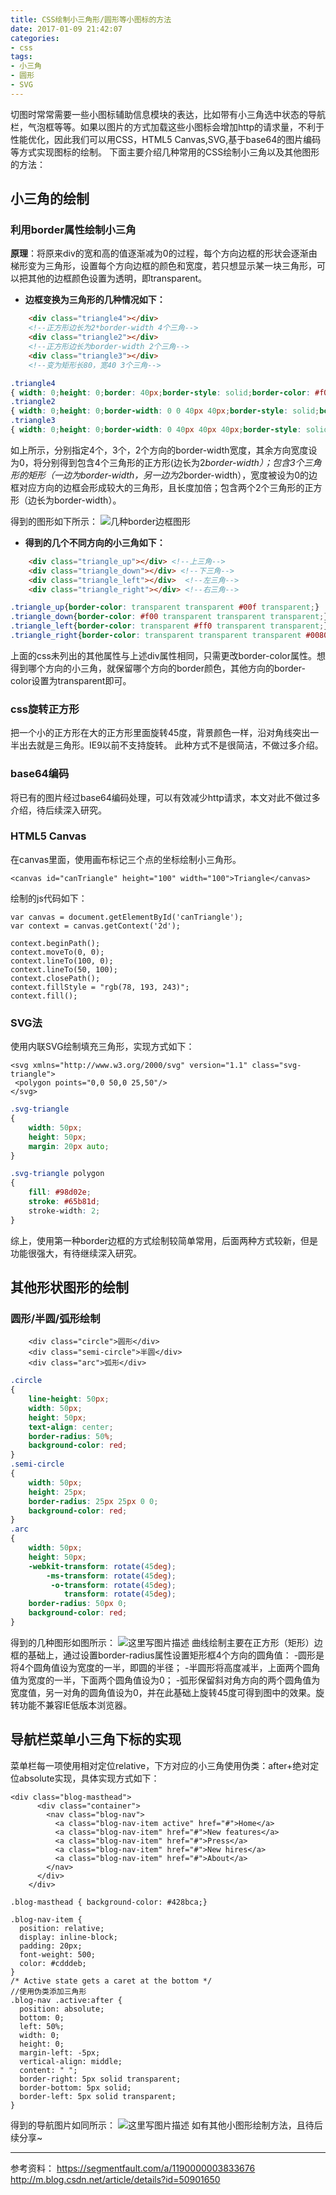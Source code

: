 ```yaml
---
title: CSS绘制小三角形/圆形等小图标的方法
date: 2017-01-09 21:42:07
categories:
- css
tags: 
- 小三角
- 圆形
- SVG
---
```

切图时常常需要一些小图标辅助信息模块的表达，比如带有小三角选中状态的导航栏，气泡框等等。如果以图片的方式加载这些小图标会增加http的请求量，不利于性能优化，因此我们可以用CSS，HTML5 Canvas,SVG,基于base64的图片编码等方式实现图标的绘制。
下面主要介绍几种常用的CSS绘制小三角以及其他图形的方法：

## 小三角的绘制

### 利用border属性绘制小三角
**原理**：将原来div的宽和高的值逐渐减为0的过程，每个方向边框的形状会逐渐由梯形变为三角形，设置每个方向边框的颜色和宽度，若只想显示某一块三角形，可以把其他的边框颜色设置为透明，即transparent。
- **边框变换为三角形的几种情况如下：**

```html
	<div class="triangle4"></div> 
	<!--正方形边长为2*border-width 4个三角-->
	<div class="triangle2"></div>
	<!--正方形边长为border-width 2个三角-->
	<div class="triangle3"></div>
	<!--变为矩形长80，宽40 3个三角-->
```

```css
.triangle4
{ width: 0;height: 0;border: 40px;border-style: solid;border-color: #f00 #ff0 #00f #008000;}
.triangle2
{ width: 0;height: 0;border-width: 0 0 40px 40px;border-style: solid;border-color: #f00 #ff0 #00f #008000;}
.triangle3
{ width: 0;height: 0;border-width: 0 40px 40px 40px;border-style: solid;border-color: #f00 #ff0 #00f #008000;}
```
如上所示，分别指定4个，3个，2个方向的border-width宽度，其余方向宽度设为0，将分别得到包含4个三角形的正方形(边长为2*border-width）；包含3个三角形的矩形（一边为border-width，另一边为2*border-width），宽度被设为0的边框对应方向的边框会形成较大的三角形，且长度加倍；包含两个2个三角形的正方形（边长为border-width）。

得到的图形如下所示：
![几种border边框图形](http://img.blog.csdn.net/20161024140654642)
- **得到的几个不同方向的小三角如下：**

```html
	<div class="triangle_up"></div> <!--上三角--> 
	<div class="triangle_down"></div> <!--下三角-->
	<div class="triangle_left"></div>  <!--左三角-->
	<div class="triangle_right"></div> <!--右三角-->
```

```css
.triangle_up{border-color: transparent transparent #00f transparent;}
.triangle_down{border-color: #f00 transparent transparent transparent;}
.triangle_left{border-color: transparent #ff0 transparent transparent;}
.triangle_right{border-color: transparent transparent transparent #008000;}

```
上面的css未列出的其他属性与上述div属性相同，只需更改border-color属性。想得到哪个方向的小三角，就保留哪个方向的border颜色，其他方向的border-color设置为transparent即可。

### css旋转正方形
把一个小的正方形在大的正方形里面旋转45度，背景颜色一样，沿对角线突出一半出去就是三角形。IE9以前不支持旋转。
此种方式不是很简洁，不做过多介绍。

### base64编码
将已有的图片经过base64编码处理，可以有效减少http请求，本文对此不做过多介绍，待后续深入研究。

### HTML5 Canvas
在canvas里面，使用画布标记三个点的坐标绘制小三角形。

```
<canvas id="canTriangle" height="100" width="100">Triangle</canvas>
```
绘制的js代码如下：

```
var canvas = document.getElementById('canTriangle');
var context = canvas.getContext('2d');

context.beginPath();
context.moveTo(0, 0);
context.lineTo(100, 0);
context.lineTo(50, 100);
context.closePath();
context.fillStyle = "rgb(78, 193, 243)";
context.fill();
```
### SVG法
使用内联SVG绘制填充三角形，实现方式如下：

```
<svg xmlns="http://www.w3.org/2000/svg" version="1.1" class="svg-triangle">
 <polygon points="0,0 50,0 25,50"/>
</svg>
```

```css
.svg-triangle
{
    width: 50px;
    height: 50px;
    margin: 20px auto;
}

.svg-triangle polygon
{
    fill: #98d02e;
    stroke: #65b81d;
    stroke-width: 2;
}
```
综上，使用第一种border边框的方式绘制较简单常用，后面两种方式较新，但是功能很强大，有待继续深入研究。

## 其他形状图形的绘制

### 圆形/半圆/弧形绘制

```
	<div class="circle">圆形</div> 
	<div class="semi-circle">半圆</div>  
	<div class="arc">弧形</div>
```

```css
.circle
{
    line-height: 50px;
    width: 50px;
    height: 50px;
    text-align: center;
    border-radius: 50%;
    background-color: red;
}
.semi-circle
{
    width: 50px;
    height: 25px;
    border-radius: 25px 25px 0 0;
    background-color: red;
}
.arc
{
    width: 50px;
    height: 50px;
    -webkit-transform: rotate(45deg);
        -ms-transform: rotate(45deg);
         -o-transform: rotate(45deg);
            transform: rotate(45deg);
    border-radius: 50px 0;
    background-color: red;
}

```
得到的几种图形如图所示：
![这里写图片描述](http://img.blog.csdn.net/20161024144026125)
曲线绘制主要在正方形（矩形）边框的基础上，通过设置border-radius属性设置矩形框4个方向的圆角值：
-圆形是将4个圆角值设为宽度的一半，即圆的半径；
-半圆形将高度减半，上面两个圆角值为宽度的一半，下面两个圆角值设为0；
-弧形保留斜对角方向的两个圆角值为宽度值，另一对角的圆角值设为0，并在此基础上旋转45度可得到图中的效果。旋转功能不兼容IE低版本浏览器。

## 导航栏菜单小三角下标的实现
菜单栏每一项使用相对定位relative，下方对应的小三角使用伪类：after+绝对定位absolute实现，具体实现方式如下：

```
<div class="blog-masthead">
      <div class="container">
        <nav class="blog-nav">
          <a class="blog-nav-item active" href="#">Home</a>
          <a class="blog-nav-item" href="#">New features</a>
          <a class="blog-nav-item" href="#">Press</a>
          <a class="blog-nav-item" href="#">New hires</a>
          <a class="blog-nav-item" href="#">About</a>
        </nav>
      </div>
    </div>
```

```
.blog-masthead { background-color: #428bca;}

.blog-nav-item {
  position: relative;
  display: inline-block;
  padding: 20px;
  font-weight: 500;
  color: #cdddeb;
}
/* Active state gets a caret at the bottom */
//使用伪类添加三角形
.blog-nav .active:after {
  position: absolute;
  bottom: 0;
  left: 50%;
  width: 0;
  height: 0;
  margin-left: -5px;
  vertical-align: middle;
  content: " ";
  border-right: 5px solid transparent;
  border-bottom: 5px solid;
  border-left: 5px solid transparent;
}

```

得到的导航图片如同所示：
![这里写图片描述](http://img.blog.csdn.net/20161024151126695)
 如有其他小图形绘制方法，且待后续分享~

---------
参考资料：
https://segmentfault.com/a/1190000003833676
http://m.blog.csdn.net/article/details?id=50901650


